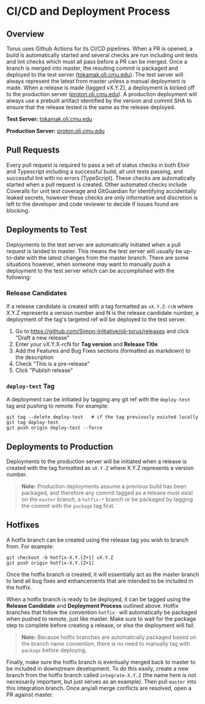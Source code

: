 # CI/CD and Deployment Process

## Overview

Torus uses Github Actions for its CI/CD pipelines. When a PR is opened, a build is automatically started and several checks are run including unit tests and lint checks which must all pass before a PR can be merged. Once a branch is merged into master, the resulting commit is packaged and deployed to the test server ([tokamak.oli.cmu.edu](https://tokamak.oli.cmu.edu)). The test server will always represent the latest from master unless a manual deployment is made. When a release is made (tagged vX.Y.Z), a deployment is kicked off to the production server ([proton.oli.cmu.edu](proton.oli.cmu.edu)). A production deployment will always use a prebuilt artifact identified by the version and commit SHA to ensure that the release tested is the same as the release deployed.

**Test Server:** [tokamak.oli.cmu.edu](tokamak.oli.cmu.edu)

**Production Server:** [proton.oli.cmu.edu](proton.oli.cmu.edu)

## Pull Requests

Every pull request is required to pass a set of status checks in both Elixir and Typescript including a successful build, all unit tests passing, and successful lint with no errors (TypeScript). These checks are automatically started when a pull request is created. Other automated checks include Coveralls for unit test coverage and GitGuardian for identifying accidentally leaked secrets, however these checks are only informative and discretion is left to the developer and code reviewer to decide if issues found are blocking.

## Deployments to Test

Deployments to the test server are automatically initiated when a pull request is landed to master. This means the test server will usually be up-to-date with the latest changes from the master branch. There are some situations however, when someone may want to manually push a deployment to the test server which can be accomplished with the following:

### Release Candidates

If a release candidate is created with a tag formatted as `vX.Y.Z-rcN` where X.Y.Z represents a version number and N is the release candidate number, a deployment of the tag's targeted ref will be deployed to the test server.

1. Go to https://github.com/Simon-Initiative/oli-torus/releases and click "Draft a new release"
1. Enter your vX.Y.X-rcN for **Tag version** and **Release Title**
1. Add the Features and Bug Fixes sections (formatted as markdown) to the description
1. Check "This is a pre-release"
1. Click "Publish release"

### `deploy-test` Tag

A deployment can be initiated by tagging any git ref with the `deploy-test` tag and pushing to remote. For example:

```
git tag --delete deploy-test   # if the tag previously existed locally
git tag deploy-test
git push origin deploy-test --force
```

## Deployments to Production

Deployments to the production server will be initiated when a release is created with the tag formatted as `vX.Y.Z` where X.Y.Z represents a version number.

> **Note:** Production deployments assume a previous build has been packaged, and therefore any commit tagged as a release must exist on the `master` branch, a `hotfix-*` branch or be packaged by tagging the commit with the `package` tag first.

## Hotfixes

A hotfix branch can be created using the release tag you wish to branch from. For example:

```
git checkout -b hotfix-X.Y.[Z+1] vX.Y.Z
git push origin hotfix-X.Y.[Z+1]
```

Once the hotfix branch is created, it will essentially act as the master branch to land all bug fixes and enhancements that are intended to be included in the hotfix.

When a hotfix branch is ready to be deployed, it can be tagged using the **Release Candidate** and **Deployment Process** outlined above. Hotfix branches that follow the convention `hotfix-` will automatically be packaged when pushed to remote, just like master. Make sure to wait for the package step to complete before creating a release, or else the deployment will fail.

> **Note:** Because hotfix branches are automatically packaged based on the branch name convention, there is no need to manually tag with `package` before deploying.

Finally, make sure the hotfix branch is eventually merged back to master to be included in downstream development. To do this easily, create a new branch from the hotfix branch called `integrate-X.Y.Z` (the name here is not necessarily important, but just serves as an example). Then pull `master` into this integration branch. Once any/all merge conflicts are resolved, open a PR against master.
